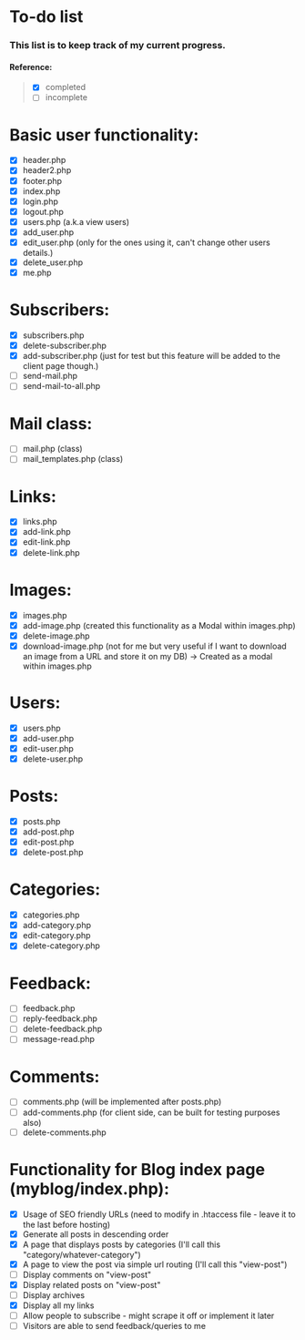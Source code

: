 # To-do list
### This list is to keep track of my current progress.
#### Reference:

> - [x] completed
> - [ ] incomplete

# Basic user functionality:
- [x] header.php
- [x] header2.php
- [x] footer.php
- [x] index.php
- [x] login.php
- [x] logout.php
- [x] users.php (a.k.a view users)
- [x] add_user.php
- [x] edit_user.php (only for the ones using it, can't change other users details.)
- [x] delete_user.php
- [x] me.php

# Subscribers:
- [x] subscribers.php
- [x] delete-subscriber.php
- [x] add-subscriber.php (just for test but this feature will be added to the
client page though.)
- [ ] send-mail.php
- [ ] send-mail-to-all.php

# Mail class:
- [ ] mail.php (class)
- [ ] mail_templates.php (class)

# Links:
- [x] links.php
- [x] add-link.php
- [x] edit-link.php
- [x] delete-link.php

# Images:
- [x] images.php
- [x] add-image.php (created this functionality as a Modal within images.php)
- [x] delete-image.php
- [x] download-image.php (not for me but very useful if I want to download an image from a URL and store it on my DB) -> Created as a modal within
	images.php

# Users:
- [x] users.php
- [x] add-user.php
- [x] edit-user.php
- [x] delete-user.php

# Posts:
- [x] posts.php
- [x] add-post.php
- [x] edit-post.php
- [x] delete-post.php

# Categories:
- [x] categories.php
- [x] add-category.php
- [x] edit-category.php
- [x] delete-category.php

# Feedback:
- [ ] feedback.php
- [ ] reply-feedback.php
- [ ] delete-feedback.php
- [ ] message-read.php

# Comments:
- [ ] comments.php (will be implemented after posts.php)
- [ ] add-comments.php (for client side, can be built for testing purposes also)
- [ ] delete-comments.php

# Functionality for Blog index page (myblog/index.php):
- [x] Usage of SEO friendly URLs (need to modify in .htaccess file - leave it to the last before hosting)
- [x] Generate all posts in descending order
- [x] A page that displays posts by categories (I'll call this "category/whatever-category")
- [x] A page to view the post via simple url routing (I'll call this "view-post")
- [ ] Display comments on "view-post"
- [x] Display related posts on "view-post"
- [ ] Display archives
- [x] Display all my links
- [ ] Allow people to subscribe - might scrape it off or implement it later
- [ ] Visitors are able to send feedback/queries to me